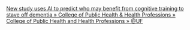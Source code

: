 [New study uses AI to predict who may benefit from cognitive training to stave off dementia » College of Public Health & Health Professions » College of Public Health and Health Professions » @UF](https://qi.tc/qi/113030)